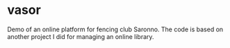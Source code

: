 # vasor
Demo of an online platform for fencing club Saronno.
The code is based on another project I did for managing an online library.
